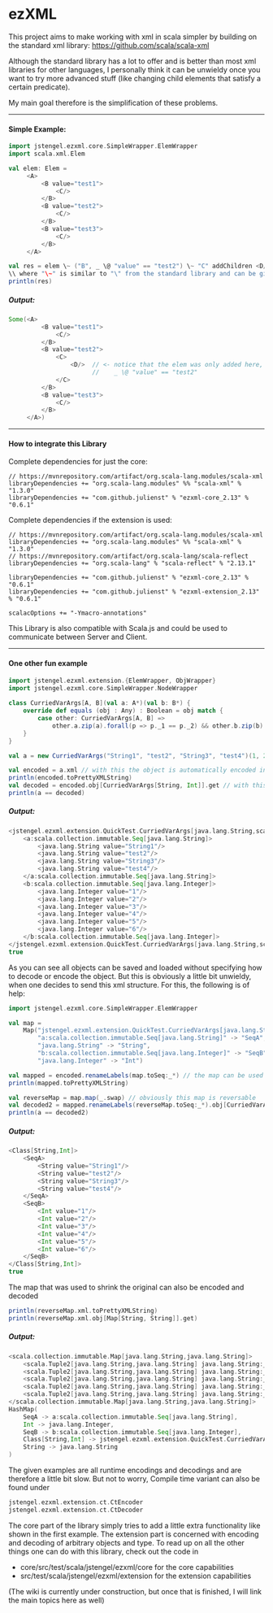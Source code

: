 # ezXML
This project aims to make working with xml in scala simpler by building on the standard xml library:
https://github.com/scala/scala-xml

Although the standard library has a lot to offer and is better than most xml libraries for other languages,
I personally think it can be unwieldy once you want to try more advanced stuff 
(like changing child elements that satisfy a certain predicate).

My main goal therefore is the simplification of these problems.

---

 #### Simple Example:

 ```scala
import jstengel.ezxml.core.SimpleWrapper.ElemWrapper
import scala.xml.Elem

val elem: Elem =
      <A>
          <B value="test1">
              <C/>
          </B>
          <B value="test2">
              <C/>
          </B>
          <B value="test3">
              <C/>
          </B>
      </A>
 
val res = elem \~ ("B", _ \@ "value" == "test2") \~ "C" addChildren <D/>
\\ where "\~" is similar to "\" from the standard library and can be given a predicate.
println(res)
 ```
 ##### Output:
  ```scala
  Some(<A>
           <B value="test1">
               <C/>
           </B>
           <B value="test2">
               <C>
                   <D/>  // <- notice that the elem was only added here, as dictated by the specified predicate
                         //    _ \@ "value" == "test2"
               </C>
           </B>
           <B value="test3">
               <C/>
           </B>
       </A>)
  ```

---
#### How to integrate this Library

Complete dependencies for just the core:
  ```
  // https://mvnrepository.com/artifact/org.scala-lang.modules/scala-xml
  libraryDependencies += "org.scala-lang.modules" %% "scala-xml" % "1.3.0"
  libraryDependencies += "com.github.julienst" % "ezxml-core_2.13" % "0.6.1"
  ```
Complete dependencies if the extension is used:
  ```
  // https://mvnrepository.com/artifact/org.scala-lang.modules/scala-xml
  libraryDependencies += "org.scala-lang.modules" %% "scala-xml" % "1.3.0"
  // https://mvnrepository.com/artifact/org.scala-lang/scala-reflect
  libraryDependencies += "org.scala-lang" % "scala-reflect" % "2.13.1"

  libraryDependencies += "com.github.julienst" % "ezxml-core_2.13" % "0.6.1"
  libraryDependencies += "com.github.julienst" % "ezxml-extension_2.13" % "0.6.1"

  scalacOptions += "-Ymacro-annotations"
  ```
  This Library is also compatible with Scala.js and could be used to communicate between Server and Client.

---

#### One other fun example
  ```scala
  import jstengel.ezxml.extension.{ElemWrapper, ObjWrapper}
  import jstengel.ezxml.core.SimpleWrapper.NodeWrapper
          
  class CurriedVarArgs[A, B](val a: A*)(val b: B*) {
      override def equals (obj : Any) : Boolean = obj match {
          case other: CurriedVarArgs[A, B] =>
              other.a.zip(a).forall(p => p._1 == p._2) && other.b.zip(b).forall(p => p._1 == p._2)
      }
  }
  
  val a = new CurriedVarArgs("String1", "test2", "String3", "test4")(1, 2, 3, 4, 5, 6)
  
  val encoded = a.xml // with this the object is automatically encoded into a xml element
  println(encoded.toPrettyXMLString)
  val decoded = encoded.obj[CurriedVarArgs[String, Int]].get // with this the xml object can be decoded
  println(a == decoded)
  ```
 ##### Output:
  ```scala
  <jstengel.ezxml.extension.QuickTest.CurriedVarArgs[java.lang.String,scala.Int]>
      <a:scala.collection.immutable.Seq[java.lang.String]>
          <java.lang.String value="String1"/>
          <java.lang.String value="test2"/>
          <java.lang.String value="String3"/>
          <java.lang.String value="test4"/>
      </a:scala.collection.immutable.Seq[java.lang.String]>
      <b:scala.collection.immutable.Seq[java.lang.Integer]>
          <java.lang.Integer value="1"/>
          <java.lang.Integer value="2"/>
          <java.lang.Integer value="3"/>
          <java.lang.Integer value="4"/>
          <java.lang.Integer value="5"/>
          <java.lang.Integer value="6"/>
      </b:scala.collection.immutable.Seq[java.lang.Integer]>
  </jstengel.ezxml.extension.QuickTest.CurriedVarArgs[java.lang.String,scala.Int]>
  true
```
As you can see all objects can be saved and loaded without specifying how to decode or encode the object.
But this is obviously a little bit unwieldy, when one decides to send this xml structure.
For this, the following is of help:

  ```scala
  import jstengel.ezxml.core.SimpleWrapper.ElemWrapper

  val map =
      Map("jstengel.ezxml.extension.QuickTest.CurriedVarArgs[java.lang.String,scala.Int]" -> "Class[String,Int]",
          "a:scala.collection.immutable.Seq[java.lang.String]" -> "SeqA",
          "java.lang.String" -> "String",
          "b:scala.collection.immutable.Seq[java.lang.Integer]" -> "SeqB",
          "java.lang.Integer" -> "Int")

  val mapped = encoded.renameLabels(map.toSeq:_*) // the map can be used to rename everything in the xml output
  println(mapped.toPrettyXMLString) 

  val reverseMap = map.map(_.swap) // obviously this map is reversable
  val decoded2 = mapped.renameLabels(reverseMap.toSeq:_*).obj[CurriedVarArgs[String, Int]].get
  println(a == decoded2)

  ```
 ##### Output:
  ```scala
  <Class[String,Int]>
      <SeqA>
          <String value="String1"/>
          <String value="test2"/>
          <String value="String3"/>
          <String value="test4"/>
      </SeqA>
      <SeqB>
          <Int value="1"/>
          <Int value="2"/>
          <Int value="3"/>
          <Int value="4"/>
          <Int value="5"/>
          <Int value="6"/>
      </SeqB>
  </Class[String,Int]>
  true
```

The map that was used to shrink the original can also be encoded and decoded

  ```scala
  println(reverseMap.xml.toPrettyXMLString)
  println(reverseMap.xml.obj[Map[String, String]].get)
  ```
 ##### Output:
  ```scala
  <scala.collection.immutable.Map[java.lang.String,java.lang.String]>
      <scala.Tuple2[java.lang.String,java.lang.String] java.lang.String:_2="a:scala.collection.immutable.Seq[java.lang.String]" java.lang.String:_1="SeqA"/>
      <scala.Tuple2[java.lang.String,java.lang.String] java.lang.String:_2="java.lang.Integer" java.lang.String:_1="Int"/>
      <scala.Tuple2[java.lang.String,java.lang.String] java.lang.String:_2="b:scala.collection.immutable.Seq[java.lang.Integer]" java.lang.String:_1="SeqB"/>
      <scala.Tuple2[java.lang.String,java.lang.String] java.lang.String:_2="jstengel.ezxml.extension.QuickTest.CurriedVarArgs[java.lang.String,scala.Int]" java.lang.String:_1="Class[String,Int]"/>
      <scala.Tuple2[java.lang.String,java.lang.String] java.lang.String:_2="java.lang.String" java.lang.String:_1="String"/>
  </scala.collection.immutable.Map[java.lang.String,java.lang.String]>
  HashMap(
      SeqA -> a:scala.collection.immutable.Seq[java.lang.String],
      Int -> java.lang.Integer,
      SeqB -> b:scala.collection.immutable.Seq[java.lang.Integer],
      Class[String,Int] -> jstengel.ezxml.extension.QuickTest.CurriedVarArgs[java.lang.String,scala.Int], 
      String -> java.lang.String
  )
  ```

The given examples are all runtime encodings and decodings and are therefore a little bit slow. But not to worry, 
Compile time variant can also be found under 
  
  ```scala
  jstengel.ezxml.extension.ct.CtEncoder
  jstengel.ezxml.extension.ct.CtDecoder
  ```


The core part of the library simply tries to add a little extra functionality like shown in the first example.
The extension part is concerned with encoding and decoding of arbitrary objects and type.
To read up on all the other things one can do with this library, check out the code in

- core/src/test/scala/jstengel/ezxml/core for the core capabilities
- src/test/scala/jstengel/ezxml/extension for the extension capabilities

(The wiki is currently under construction, but once that is finished, I will link the main topics here as well)
